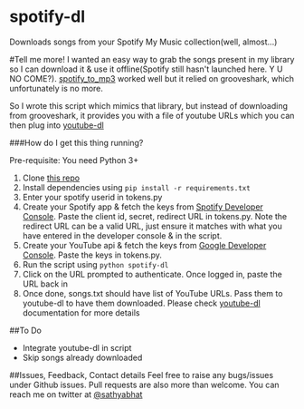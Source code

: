 # spotify-dl
Downloads songs from your Spotify My Music collection(well, almost...)


#Tell me more!
I wanted an easy way to grab the songs present in my library so I can download it & use it offline(Spotify still hasn't launched here. Y U NO COME?). [spotify_to_mp3](https://github.com/frosas/spotify-to-mp3) worked well but it relied on grooveshark, which unfortunately is no more.

So I wrote this script which mimics that library, but instead of downloading from grooveshark, it provides you with a file of youtube URLs which you can then plug into [youtube-dl](https://rg3.github.io/youtube-dl/)

###How do I get this thing running?

Pre-requisite: You need Python 3+

1. Clone [this repo](https://github.com/SathyaBhat/spotify-dl.git)
2. Install dependencies using `pip install -r requirements.txt`
3. Enter your spotify userid in tokens.py
4. Create your Spotify app & fetch the keys from [Spotify Developer Console](https://developer.spotify.com/my-applications/#!/applications). Paste the client id, secret, redirect URL in tokens.py. Note the redirect URL can be a valid URL, just ensure it matches with what you have entered in the developer console & in the script.
5. Create your YouTube api & fetch the keys from [Google Developer Console](https://console.developers.google.com/apis/api/youtube/overview). Paste the keys in tokens.py.
6. Run the script using `python spotify-dl`
7. Click on the URL prompted to authenticate. Once logged in, paste the URL back in
8. Once done, songs.txt should have list of YouTube URLs. Pass them to youtube-dl to have them downloaded. Please check [youtube-dl](https://rg3.github.io/youtube-dl/) documentation for more details

##To Do

- Integrate youtube-dl in script
- Skip songs already downloaded

##Issues, Feedback, Contact details
Feel free to raise any bugs/issues under Github issues. Pull requests are also more than welcome. You can reach me on twitter at [@sathyabhat](https://twitter.com/sathyabhat)
